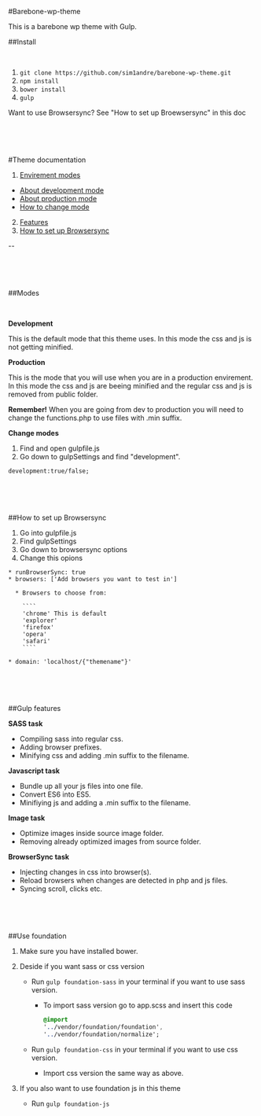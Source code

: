 #Barebone-wp-theme

This is a barebone wp theme with Gulp.

##Install

<br/>

1. `git clone https://github.com/sim1andre/barebone-wp-theme.git`
2. `npm install`
3. `bower install`
4. `gulp`

Want to use Browsersync? See "How to set up Broewsersync" in this doc


<br/>
<br/>
<br/>

#Theme documentation


1. [Envirement modes](#modes)
  * [About development mode](#)
  * [About production mode](#)
  * [How to change mode](#)

2. [Features](#gulp-features)
3. [How to set up Browsersync](#how-to-set-up-browsersync)


--

<br/>
<br/>
<br/>

##Modes

<br/>

**Development**

This is the default mode that this theme uses. In this mode the css and js
is not getting minified.

**Production**

This is the mode that you will use when you are in a production envirement.
In this mode the css and js are beeing minified and the regular css and js is
removed from public folder.

**Remember!**
When you are going from dev to production you will need to change the functions.php
to use files with .min suffix.

**Change modes**

  1. Find and open gulpfile.js
  2. Go down to gulpSettings and find "development".

  `development:true/false;`

<br/>
<br/>
<br/>

##How to set up Browsersync

  1. Go into gulpfile.js
  2. Find gulpSettings
  3. Go down to browsersync options
  4. Change this opions

    * runBrowserSync: true
    * browsers: ['Add browsers you want to test in']

      * Browsers to choose from:

        ````
        'chrome' This is default
        'explorer'
        'firefox'
        'opera'
        'safari'
        ````

    * domain: 'localhost/{"themename"}'

<br/>
<br/>
<br/>


##Gulp features

**SASS task**

  * Compiling sass into regular css.
  * Adding browser prefixes.
  * Minifying css and adding .min suffix to the filename.

**Javascript task**

  * Bundle up all your js files into one file.
  * Convert ES6 into ES5.
  * Minifiying js and adding a .min suffix to the filename.

**Image task**

  * Optimize images inside source image folder.
  * Removing already optimized images from source folder.

**BrowserSync task**

  * Injecting changes in css into browser(s).
  * Reload browsers when changes are detected in php and js files.
  * Syncing scroll, clicks etc.

<br/>
<br/>
<br/>

##Use foundation

1. Make sure you have installed bower.
2. Deside if you want sass or css version
    * Run `gulp foundation-sass` in your terminal if you want to use sass version.
        * To import sass version go to app.scss and insert this code

          ```SASS
          @import
          '../vendor/foundation/foundation',
          '../vendor/foundation/normalize';
          ```

    * Run `gulp foundation-css` in your terminal if you want to use css version.
       * Import css version the same way as above.

4. If you also want to use foundation js in this theme
    * Run `gulp foundation-js`
